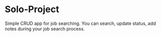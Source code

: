 # Solo-Project
Simple CRUD app for job searching. You can search, update status, add notes during your job search process.
